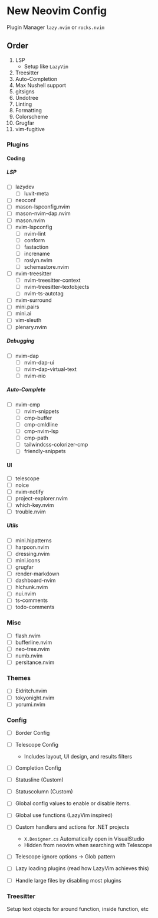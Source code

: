 # New Neovim Config

Plugin Manager
`lazy.nvim` or `rocks.nvim`

## Order

1. LSP
   - Setup like `LazyVim`
2. Treesitter
3. Auto-Completion
4. Max Nushell support
5. gitsigns
6. Undotree
7. Linting
8. Formatting
9. Colorscheme
10. Grugfar
11. vim-fugitive

### Plugins

#### Coding

##### LSP

- [ ] lazydev
  - [ ] luvit-meta
- [ ] neoconf
- [ ] mason-lspconfig.nvim
- [ ] mason-nvim-dap.nvim
- [ ] mason.nvim
- [ ] nvim-lspconfig
  - [ ] nvim-lint
  - [ ] conform
  - [ ] fastaction
  - [ ] increname
  - [ ] roslyn.nvim
  - [ ] schemastore.nvim
- [ ] nvim-treesitter
  - [ ] nvim-treesitter-context
  - [ ] nvim-treesitter-textobjects
  - [ ] nvim-ts-autotag
- [ ] nvim-surround
- [ ] mini.pairs
- [ ] mini.ai
- [ ] vim-sleuth
- [ ] plenary.nvim

##### Debugging

- [ ] nvim-dap
  - [ ] nvim-dap-ui
  - [ ] nvim-dap-virtual-text
  - [ ] nvim-nio

##### Auto-Complete

- [ ] nvim-cmp
  - [ ] nvim-snippets
  - [ ] cmp-buffer
  - [ ] cmp-cmldline
  - [ ] cmp-nvim-lsp
  - [ ] cmp-path
  - [ ] tailwindcss-colorizer-cmp
  - [ ] friendly-snippets

#### UI

- [ ] telescope
- [ ] noice
- [ ] nvim-notify
- [ ] project-explorer.nvim
- [ ] which-key.nvim
- [ ] trouble.nvim

##### Utils

- [ ] mini.hipatterns
- [ ] harpoon.nvim
- [ ] dressing.nvim
- [ ] mini.icons
- [ ] grugfar
- [ ] render-markdown
- [ ] dashboard-nvim
- [ ] hlchunk.nvim
- [ ] nui.nvim
- [ ] ts-comments
- [ ] todo-comments

### Misc

- [ ] flash.nvim
- [ ] bufferline.nvim
- [ ] neo-tree.nvim
- [ ] numb.nvim
- [ ] persitance.nvim

### Themes

- [ ] Eldritch.nvim
- [ ] tokyonight.nvim
- [ ] yorumi.nvim

### Config

- [ ] Border Config
- [ ] Telescope Config
  - Includes layout, UI design, and results filters
- [ ] Completion Config
- [ ] Statusline (Custom)
- [ ] Statuscolumn (Custom)

- [ ] Global config values to enable or disable items.
- [ ] Global use functions (LazyVim inspired)
- [ ] Custom handlers and actions for .NET projects
  - `X.Designer.cs` Automatically open in VisualStudio
  - Hidden from neovim when searching with Telescope
- [ ] Telescope ignore options -> Glob pattern
- [ ] Lazy loading plugins (read how LazyVim achieves this)
- [ ] Handle large files by disabling most plugins

### Treesitter

Setup text objects for around function, inside function, etc
